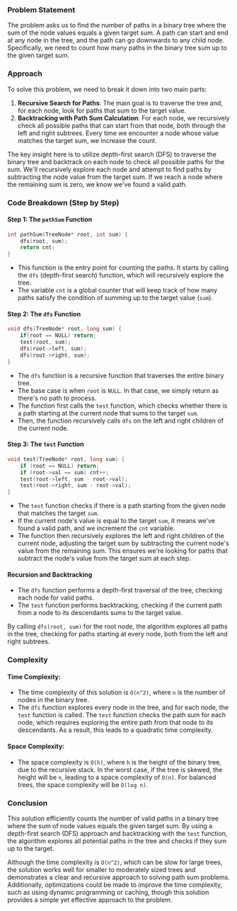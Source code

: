 ### Problem Statement

The problem asks us to find the number of paths in a binary tree where the sum of the node values equals a given target sum. A path can start and end at any node in the tree, and the path can go downwards to any child node. Specifically, we need to count how many paths in the binary tree sum up to the given target sum.

### Approach

To solve this problem, we need to break it down into two main parts:

1. **Recursive Search for Paths**: The main goal is to traverse the tree and, for each node, look for paths that sum to the target value.
2. **Backtracking with Path Sum Calculation**: For each node, we recursively check all possible paths that can start from that node, both through the left and right subtrees. Every time we encounter a node whose value matches the target sum, we increase the count.

The key insight here is to utilize depth-first search (DFS) to traverse the binary tree and backtrack on each node to check all possible paths for the sum. We'll recursively explore each node and attempt to find paths by subtracting the node value from the target sum. If we reach a node where the remaining sum is zero, we know we've found a valid path.

### Code Breakdown (Step by Step)

#### Step 1: The `pathSum` Function

```cpp
int pathSum(TreeNode* root, int sum) {
    dfs(root, sum);
    return cnt;
}
```

- This function is the entry point for counting the paths. It starts by calling the `dfs` (depth-first search) function, which will recursively explore the tree.
- The variable `cnt` is a global counter that will keep track of how many paths satisfy the condition of summing up to the target value (`sum`).
  
#### Step 2: The `dfs` Function

```cpp
void dfs(TreeNode* root, long sum) {
    if(root == NULL) return;
    test(root, sum);
    dfs(root->left, sum);
    dfs(root->right, sum);
}
```

- The `dfs` function is a recursive function that traverses the entire binary tree.
- The base case is when `root` is `NULL`. In that case, we simply return as there's no path to process.
- The function first calls the `test` function, which checks whether there is a path starting at the current node that sums to the target `sum`.
- Then, the function recursively calls `dfs` on the left and right children of the current node.

#### Step 3: The `test` Function

```cpp
void test(TreeNode* root, long sum) {
    if (root == NULL) return;
    if (root->val == sum) cnt++;
    test(root->left, sum - root->val);
    test(root->right, sum - root->val);
}
```

- The `test` function checks if there is a path starting from the given node that matches the target `sum`.
- If the current node's value is equal to the target `sum`, it means we've found a valid path, and we increment the `cnt` variable.
- The function then recursively explores the left and right children of the current node, adjusting the target sum by subtracting the current node's value from the remaining sum. This ensures we're looking for paths that subtract the node's value from the target sum at each step.
  
#### Recursion and Backtracking

- The `dfs` function performs a depth-first traversal of the tree, checking each node for valid paths.
- The `test` function performs backtracking, checking if the current path from a node to its descendants sums to the target value.
  
By calling `dfs(root, sum)` for the root node, the algorithm explores all paths in the tree, checking for paths starting at every node, both from the left and right subtrees.

### Complexity

#### Time Complexity:
- The time complexity of this solution is `O(n^2)`, where `n` is the number of nodes in the binary tree.
- The `dfs` function explores every node in the tree, and for each node, the `test` function is called. The `test` function checks the path sum for each node, which requires exploring the entire path from that node to its descendants. As a result, this leads to a quadratic time complexity.

#### Space Complexity:
- The space complexity is `O(h)`, where `h` is the height of the binary tree, due to the recursive stack. In the worst case, if the tree is skewed, the height will be `n`, leading to a space complexity of `O(n)`. For balanced trees, the space complexity will be `O(log n)`.

### Conclusion

This solution efficiently counts the number of valid paths in a binary tree where the sum of node values equals the given target sum. By using a depth-first search (DFS) approach and backtracking with the `test` function, the algorithm explores all potential paths in the tree and checks if they sum up to the target.

Although the time complexity is `O(n^2)`, which can be slow for large trees, the solution works well for smaller to moderately sized trees and demonstrates a clear and recursive approach to solving path sum problems. Additionally, optimizations could be made to improve the time complexity, such as using dynamic programming or caching, though this solution provides a simple yet effective approach to the problem.